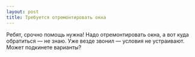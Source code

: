 ```yaml
---
layout: post 
title: Требуется отремонтировать окна 
--- 
```

Ребят, срочно помощь нужна! Надо отремонтировать окна, а вот куда обратиться — не знаю. Уже везде звонил — условия не устраивают. Может подкинете варианты?